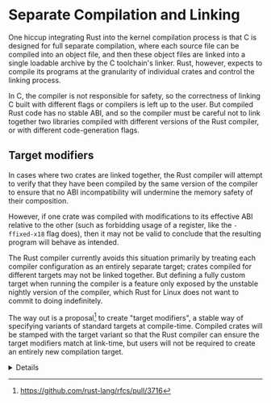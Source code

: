 # Separate Compilation and Linking

One hiccup integrating Rust into the kernel compilation process is that C is
designed for full separate compilation,
where each source file can be compiled into an object file,
and then these object files are linked into a single loadable archive by the C toolchain's linker.
Rust, however, expects to compile its programs at the granularity of individual crates
and control the linking process.

In C, the compiler is not responsible for safety,
so the correctness of linking C built with different flags or compilers is left up to the user.
But compiled Rust code has no stable ABI, and so the compiler must be careful not to link together
two libraries compiled with different versions of the Rust compiler, or with different code-generation flags.

## Target modifiers

In cases where two crates are linked together, the Rust compiler will attempt to verify that they
have been compiled by the same version of the compiler to ensure that no ABI incompatibility will
undermine the memory safety of their composition.

However, if one crate was compiled with modifications to its effective ABI relative to the other
(such as forbidding usage of a register, like the `-ffixed-x18` flag does),
then it may not be valid to conclude that the resulting program will behave as intended.

The Rust compiler currently avoids this situation primarily
by treating each compiler configuration as an entirely separate target;
crates compiled for different targets may not be linked together.
But defining a fully custom target when running the compiler is a feature
only exposed by the unstable nightly version of the compiler,
which Rust for Linux does not want to commit to doing indefinitely.

The way out is a proposal[^1] to create "target modifiers",
a stable way of specifying variants of standard targets at compile-time.
Compiled crates will be stamped with the target variant
so that the Rust compiler can ensure the target modifiers match at link-time,
but users will not be required to create an entirely new compilation target.

<details>

[^1]: https://github.com/rust-lang/rfcs/pull/3716

</details>
